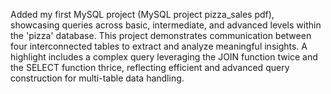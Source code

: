Added my first MySQL project (MySQL project pizza_sales pdf), showcasing queries across basic, intermediate, and advanced levels within the 'pizza' database. This project demonstrates communication between four interconnected tables to extract and analyze meaningful insights. A highlight includes a complex query leveraging the JOIN function twice and the SELECT function thrice, reflecting efficient and advanced query construction for multi-table data handling.
